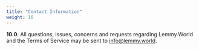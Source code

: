 ```yaml
---
title: "Contact Information"
weight: 10
---
```



<!-- *This section contains our contact information.* -->

**10\.0**: All questions, issues, concerns and requests regarding Lemmy.World and the Terms of Service may be sent to info@lemmy.world.
